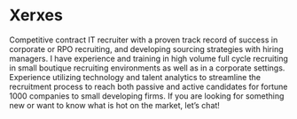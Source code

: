# Xerxes
Competitive contract IT recruiter with a proven track record of success in corporate or RPO recruiting, and developing sourcing strategies with hiring managers. I have experience and training in high volume full cycle recruiting in small boutique recruiting environments as well as in a corporate settings. Experience utilizing technology and talent analytics to streamline the recruitment process to reach both passive and active candidates for fortune 1000 companies to small developing firms.   If you are looking for something new or want to know what is hot on the market, let’s chat!
